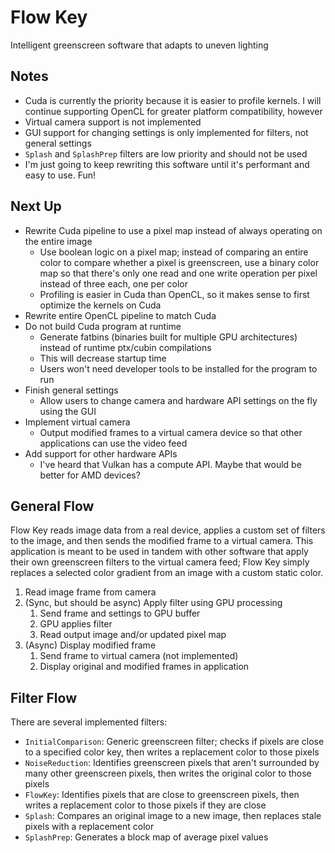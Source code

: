 # Flow Key

Intelligent greenscreen software that adapts to uneven lighting

## Notes

- Cuda is currently the priority because it is easier to profile kernels. I will continue supporting OpenCL for greater
  platform compatibility, however
- Virtual camera support is not implemented
- GUI support for changing settings is only implemented for filters, not general settings
- `Splash` and `SplashPrep` filters are low priority and should not be used
- I'm just going to keep rewriting this software until it's performant and easy to use. Fun!

## Next Up

- Rewrite Cuda pipeline to use a pixel map instead of always operating on the entire image
    - Use boolean logic on a pixel map; instead of comparing an entire color to compare whether a pixel is greenscreen,
      use a binary color map so that there's only one read and one write operation per pixel instead of three each, one
      per color
    - Profiling is easier in Cuda than OpenCL, so it makes sense to first optimize the kernels on Cuda
- Rewrite entire OpenCL pipeline to match Cuda
- Do not build Cuda program at runtime
    - Generate fatbins (binaries built for multiple GPU architectures) instead of runtime ptx/cubin compilations
    - This will decrease startup time
    - Users won't need developer tools to be installed for the program to run
- Finish general settings
    - Allow users to change camera and hardware API settings on the fly using the GUI
- Implement virtual camera
    - Output modified frames to a virtual camera device so that other applications can use the video feed
- Add support for other hardware APIs
    - I've heard that Vulkan has a compute API. Maybe that would be better for AMD devices?

## General Flow

Flow Key reads image data from a real device, applies a custom set of filters to the image, and then sends the modified
frame to a virtual camera. This application is meant to be used in tandem with other software that apply their own
greenscreen filters to the virtual camera feed; Flow Key simply replaces a selected color gradient from an image with a
custom static color.

1. Read image frame from camera
2. (Sync, but should be async) Apply filter using GPU processing
    1. Send frame and settings to GPU buffer
    2. GPU applies filter
    3. Read output image and/or updated pixel map
3. (Async) Display modified frame
    1. Send frame to virtual camera (not implemented)
    2. Display original and modified frames in application

## Filter Flow

There are several implemented filters:

- `InitialComparison`: Generic greenscreen filter; checks if pixels are close to a specified color key, then writes a
  replacement color to those pixels
- `NoiseReduction`: Identifies greenscreen pixels that aren't surrounded by many other greenscreen pixels, then writes
  the original color to those pixels
- `FlowKey`: Identifies pixels that are close to greenscreen pixels, then writes a replacement color to those pixels if
  they are close
- `Splash`: Compares an original image to a new image, then replaces stale pixels with a replacement color
- `SplashPrep`: Generates a block map of average pixel values
